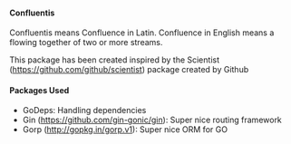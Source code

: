 #### Confluentis

Confluentis means Confluence in Latin. Confluence in English means a flowing together of two or more streams.

This package has been created inspired by the Scientist (https://github.com/github/scientist) package created by Github

#### Packages Used

- GoDeps: Handling dependencies
- Gin (https://github.com/gin-gonic/gin): Super nice routing framework
- Gorp (http://gopkg.in/gorp.v1): Super nice ORM for GO
